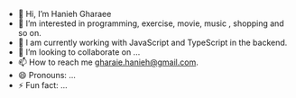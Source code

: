- 👋 Hi, I’m Hanieh Gharaee
- 👀 I’m interested in programming, exercise, movie, music , shopping and so on.
- 🌱 I am currently working with JavaScript and TypeScript in the backend.
- 💞️ I’m looking to collaborate on ...
- 📫 How to reach me gharaie.hanieh@gmail.com.
- 😄 Pronouns: ...
- ⚡ Fun fact: ...

<!---
HaniehGharaee/HaniehGharaee is a ✨ special ✨ repository because its `README.md` (this file) appears on your GitHub profile.
You can click the Preview link to take a look at your changes.
--->
